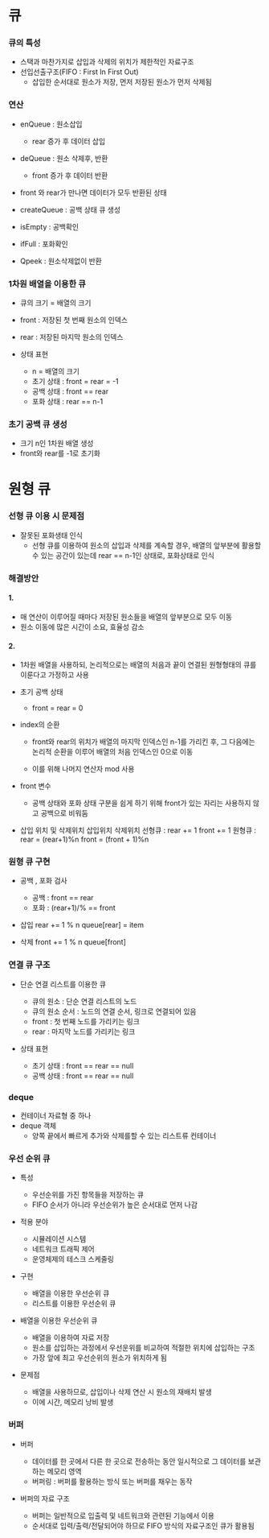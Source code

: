 # 큐

### 큐의 특성
- 스택과 마찬가지로 삽입과 삭제의 위치가 제한적인 자료구조
- 선입선출구조(FIFO : First In First Out)
    - 삽입한 순서대로 원소가 저장, 먼저 저장된 원소가 먼저 삭제됨
    
### 연산
- enQueue : 원소삽입
  - rear 증가 후 데이터 삽입
  
- deQueue : 원소 삭제후, 반환
  - front 증가 후 데이터 반환

- front 와 rear가 만나면 데이터가 모두 반환된 상태  

- createQueue : 공백 상태 큐 생성
- isEmpty : 공백확인
- ifFull : 포화확인
- Qpeek : 원소삭제없이 반환


### 1차원 배열을 이용한 큐
- 큐의 크기 = 배열의 크기
- front : 저장된 첫 번째 원소의 인덱스
- rear : 저장된 마지막 원소의 인덱스

- 상태 표현
  - n = 배열의 크기
  - 초기 상태 : front = rear = -1
  - 공백 상태 : front == rear
  - 포화 상태 : rear == n-1
  
### 초기 공백 큐 생성
- 크기 n인 1차원 배열 생성
- front와 rear를 -1로 초기화

# 원형 큐
### 선형 큐 이용 시 문제점
- 잘못된 포화생태 인식
  - 선형 큐를 이용하여 원소의 삽입과 삭제를 계속할 경우, 배열의 앞부분에 활용할 수 있는
    공간이 있는데 rear == n-1인 상태로, 포화상태로 인식
   
### 해결방안
#### 1.
  - 매 연산이 이루어질 때마다 저장된 원소들을 배열의 앞부분으로 모두 이동
  - 원소 이동에 많은 시간이 소요, 효율성 감소

#### 2.
- 1차원 배열을 사용하되, 논리적으로는 배열의 처음과 끝이 연결된 원형형태의 큐를 이룬다고 가정하고 사용

- 초기 공백 상태
  - front = rear = 0
  
- index의 순환
  - front와 rear의 위치가 배열의 마지막 인덱스인 n-1를 가리킨 후, 그 다음에는 논리적 순환을
  이루어 배열의 처음 인덱스인 0으로 이동
    
  - 이를 위해 나머지 연산자 mod 사용
  
- front 변수
  - 공백 상태와 포화 상태 구분을 쉽게 하기 위해 front가 있는 자리는 사용하지 않고 공백으로 비워둠
  
- 삽입 위치 및 삭제위치
          삽입위치              삭제위치
선형큐 : rear += 1             front += 1
원형큐 : rear = (rear+1)%n     front = (front + 1)%n
  
### 원형 큐 구현
- 공백 ,  포화 검사
  - 공백 : front == rear
  - 포화 : (rear+1)/% == front

- 삽입
  rear += 1 % n
  queue[rear] = item
  
- 삭제
  front += 1 % n
  queue[front]
  

### 연결 큐 구조
- 단순 연결 리스트를 이용한 큐
  - 큐의 원소 : 단순 연결 리스트의 노드
  - 큐의 원소 순서 : 노드의 연결 순서, 링크로 연결되어 있음
  - front : 첫 번째 노드를 가리키는 링크
  - rear : 마지막 노드를 가리키는 링크
  
- 상태 표현
  - 초기 상태 : front == rear == null
  - 공백 상태 : front == rear == null
  

### deque
- 컨테이너 자료형 중 하나
- deque 객체
  - 양쪽 끝에서 빠르게 추가와 삭제를할 수 있는 리스트류 컨테이너
  


### 우선 순위 큐
- 특성
  - 우선순위를 가진 항목들을 저장하는 큐
  - FIFO 순서가 아니라 우선순위가 높은 순서대로 먼저 나감

- 적용 분야
  - 시뮬레이션 시스템
  - 네트워크 트래픽 제어
  - 운영체제의 테스크 스케줄링
  
- 구현
  - 배열을 이용한 우선순위 큐
  - 리스트를 이용한 우선순위 큐
  
- 배열을 이용한 우선순위 큐
  - 배열을 이용하여 자료 저장
  - 원소를 삽입하는 과정에서 우선운위를 비교하여 적절한 위치에 삽입하는 구조
  - 가장 앞에 최고 우선순위의 원소가 위치하게 됨
  
- 문제점
  - 배열을 사용하므로, 삽입이나 삭제 연산 시 원소의 재배치 발생
  - 이에 시간, 메모리 낭비 발생
  
### 버퍼
- 버퍼
  - 데이터를 한 곳에서 다른 한 곳으로 전송하는 동안 일시적으로 그 데이터를 보관하는 메모리 영역
  - 버퍼링 : 버퍼를 활용하는 방식 또는 버퍼를 채우는 동작
  
- 버퍼의 자료 구조
  - 버퍼는 일반적으로 입출력 및 네트워크와 관련된 기능에서 이용
  - 순서대로 입력/출력/전달되어야 하므로 FIFO 방식의 자료구조인 큐가 활용됨
  